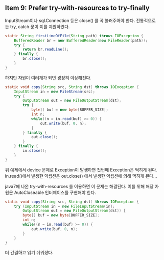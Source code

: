 ## Item 9: Prefer try-with-resources to try-finally

InputStream이나 sql.Connection 등은 close() 를 꼭 불러주어야 한다.
전통적으로는 try, catch 문이 이를 지원하였다.

```java
static String firstLineOfFile(String path) throws IOException {
    BufferedReader br = new BufferedReader(new FileReader(path));
    try {
        return br.readLine();
    } finally {
        br.close();
    }
}
```

하지만 자원이 여러개가 되면 굉장히 이상해진다.

```java
static void copy(String src, String dst) throws IOException {
    InputStream in = new FileStream(src);
    try {
        OutputStream out = new FileOutputStream(dst);
        try {
            byte[] buf = new byte[BUFFER_SIZE];
            int n;
            while((n = in.read(buf) >= 0)) {
                out.write(buf, 0, n);
            }
        } finally {
            out.close();
        }
    } finally {
        in.close();
    }
}
```
위 예제에서 device 문제로 Exception이 발생하면 첫번째 Exception은 먹히게 된다. in.read()에서 발생한 익셉션은 out.close() 에서 발생한 익셉션에 의해 먹히게 된다...

java7에 나온 try-with-resources 를 이용하면 이 문제는 해결된다. 이를 위해 해당 자원은 AutoCloseable 인터페이스를 구현해야 한다.

```java
static void copy(String src, String dst) throws IOException {
    try (InputStream in = new FileInputStream(in);
        OutputStream out = new FileOutputStream(dst)) {
        byte[] buf = new byte[BUFFER_SIZE];
        int n;
        while((n = in.read(buf) >= 0)) {
            out.write(buf, 0, n);
        }
    }
}
```

더 간결하고 읽기 쉬워졌다.